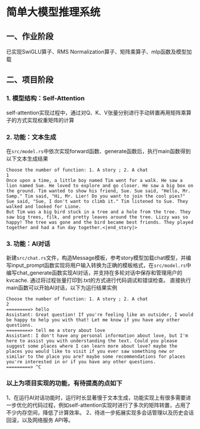 # 简单大模型推理系统
## 一、作业阶段
已实现SwiGLU算子、RMS Normalization算子、矩阵乘算子、mlp函数及模型加载
## 二、项目阶段
### 1. 模型结构：Self-Attention
self-attention实现过程中，通过对Q、K、V张量分别进行手动转置再用矩阵乘算子的方式实现权重矩阵的计算
### 2. 功能：文本生成
在`src/model.rs`中依次实现forward函数、generate函数后，执行main函数得到以下文本生成结果
``` text
Choose the number of function: 1. A story ; 2. A chat
1
Once upon a time, a little boy named Tim went for a walk. He saw a lion named Sue. He loved to explore and go closer. He saw a big box on the ground. Tim wanted to show his friend, Sue. Sue said, "Hello, Mr. Samp." Tim said, "Hi, Mr. Lier! Do you want to join the cool pies?" Sue said, "Sue, I don't want to climb it." Tim listened to Sue. They walked and looked for Lione.
But Tim was a big bird stuck in a tree and a hole from the tree. They saw big trees, filk, and pretty leaves around the tree. Lizzy was so happy! The tree was gone and the bird became best friends. They played together and had a fun day together.<|end_story|>
``` 

### 3. 功能：AI对话
新建`src/chat.rs`文件，构造Message模板，参考story模型加载chat模型，并编写input_prompt函数实现将用户输入转换为正确的模板格式，在`src/model.rs`中编写chat_generate函数实现AI对话，并支持在多轮对话中保存和管理用户的kvcache.
通过将过程张量打印到.txt的方式进行代码调试和错误检查。
直接执行main函数可以开始AI对话，以下为运行结果实例
``` text
Choose the number of function: 1. A story ; 2. A chat
2
=========> hello
Assistant: Great question! If you're feeling like an outsider, I would be happy to help you with that! Let me know if you have any other questions.
=========> tell me a story about love
Assistant: I don't have any personal information about love, but I'm here to assist you with understanding the text. Could you please suggest some places where I can learn more about love? maybe the places you would like to visit if you ever saw something new or similar to the place you are? maybe some recommendations for places you're interested in or if you have any other questions.
=========> ^C
``` 

### 以上为项目实现的功能，有待提高的点如下
1、在运行AI对话功能时，运行时长显著慢于文本生成，功能实现上有很多需要进一步优化的代码过程，例如self-attention实现时进行了多次的矩阵转置，占用了不少内存空间，降低了计算效率。
2、待进一步拓展实现多会话管理以及历史会话回滚，以及网络服务 API等。

